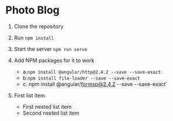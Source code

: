 # Photo Blog

1. Clone the repository
2. Run `npm install`
3. Start the server `npm run serve`
4. Add NPM packages for it to work 
   - a.`npm install @angular/http@2.4.2 --save --save-exact`
   - b.`npm install file-loader --save --save-exact`
   - c. npm install @angular/formsp@2.4.2 --save --save-exact`

1. First list item
    - First nested list item
    - Second nested list item
